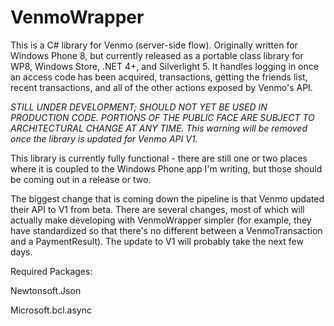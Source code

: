 VenmoWrapper
============

This is a C# library for Venmo (server-side flow). Originally written for Windows Phone 8, but currently released as a portable class library for WP8, Windows Store, .NET 4+, and Silverlight 5. It handles logging in once an access code has been acquired, transactions, getting the friends list, recent transactions, and all of the other actions exposed by Venmo's API.

*_STILL UNDER DEVELOPMENT; SHOULD NOT YET BE USED IN PRODUCTION CODE. PORTIONS OF THE PUBLIC FACE ARE SUBJECT TO ARCHITECTURAL CHANGE AT ANY TIME. This warning will be removed once the library is updated for Venmo API V1._*

This library is currently fully functional - there are still one or two places where it is coupled to the Windows Phone app I'm writing, but those should be coming out in a release or two.

The biggest change that is coming down the pipeline is that Venmo updated their API to V1 from beta. There are several changes, most of which will actually make developing with VenmoWrapper simpler (for example, they have standardized so that there's no different between a VenmoTransaction and a PaymentResult). The update to V1 will probably take the next few days.

Required Packages:

Newtonsoft.Json

Microsoft.bcl.async
